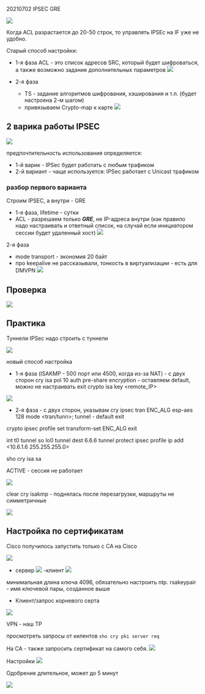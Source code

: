 20210702 IPSEC GRE

![](pictures/01.jpg)

Когда ACL разрастается до 20-50 строк, то управлять IPSEc на IF уже не удобно.

Старый способ настройки:
- 1-я фаза
ACL - это список адресов SRC, который будет шифроваться, а также возможно задание дополнительных параметров
![](pictures/02.jpg)

- 2-я фаза
   - TS - задание алгоритмов шифрования, хэширования и т.п. (будет настроена 2-м шагом)
   - привязываем Crypto-map к карте
![](pictures/03.jpg)

## 2 варика работы IPSEC ##
![](pictures/04.jpg)

предпочтительность использования определяется:
- 1-й варик - IPSec будет работать с любым трафиком
- 2-й вариант - чаще используется: IPSec работает с Unicast трафиком

### разбор первого варианта
Строим IPSEC, а внутри  - GRE

- 1-я фаза, lifetime - сутки
- ACL - разрешаем только ___GRE___, не IP-адреса внутри (как правило надо настраивать и ответный список, на случай если инициатором сессии будет удаленный хост)
![](pictures/05.jpg)

2-я фаза
- mode transport - экономия 20 байт
- про keepalive не рассказывали, тонкость в виртуализации - есть для DMVPN
![](pictures/06.jpg)

## Проверка ##

![](pictures/07.jpg)



## Практика ##

Туннели IPSec надо строить с туннели

![](pictures/08.jpg)

новый способ настройка
- 1-я фаза (ISAKMP - 500 порт или 4500, когда из-за NAT) - с двух сторон
cry isa pol 10
auth pre-share
encryption - оставляем default, можно не настраивать
exit
crypto isa key <pass> <remote_IP>

![](pictures/10.jpg)

- 2-я фаза - с двух сторон, указывам 
cry ipsec tran ENC_ALG esp-aes 128
 mode <tran/tunn>; tunnel - default
 exit

crypto ipsec profile <OTUS>
 set transform-set ENC_ALG
 exit
  
int t0
 tunnel so lo0
 tunnel dest 6.6.6
 tunnel protect ipsec profile <OTUS>
 ip add <10.6.1.6 255.255.255.0>

sho cry isa sa

ACTIVE - сессия не работает

![](pictures/09.jpg)

clear cry isakmp - поднялась после перезагрузки, маршруты не симметричные

![](pictures/11.jpg)

## Настройка по сертификатам ##

Cisco получилось запустить только с CA на Cisco

![](pictures/12.jpg)
- сервер
![](pictures/13.jpg)
-клиент
![](pictures/14.jpg)

минимальная длина ключа 4096, обязательно настроить ntp.
rsakeypair - имя ключевой пары, созданное выше
- Клиент/запрос корневого серта

![](pictures/15.jpg)

VPN - наш TP

просмотреть запросы от килентов ```sho cry pki server req```


На CA - также запросить сертификат на самого себя.
![](pictures/16.jpg)

Настройки
![](pictures/17.jpg)

Одобрение длительное, может до 5 минут


![](pictures/19.jpg)

